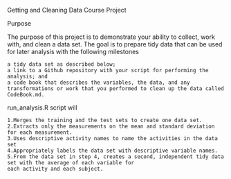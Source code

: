 Getting and Cleaning Data Course Project

Purpose

The purpose of this project is to demonstrate your ability to collect, work with, and clean a data set. The goal is to prepare tidy data that can be used for later analysis with the following milestones

    a tidy data set as described below;
    a link to a Github repository with your script for performing the analysis; and
    a code book that describes the variables, the data, and any transformations or work that you performed to clean up the data called CodeBook.md.


run_analysis.R script will 

    1.Merges the training and the test sets to create one data set.
    2.Extracts only the measurements on the mean and standard deviation for each measurement.
    3.Uses descriptive activity names to name the activities in the data set
    4.Appropriately labels the data set with descriptive variable names.
    5.From the data set in step 4, creates a second, independent tidy data set with the average of each variable for 
    each activity and each subject.



